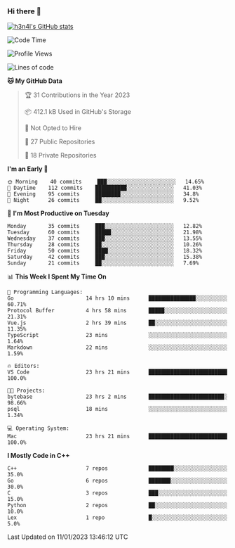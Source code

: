 ### Hi there 👋

[![h3n4l's GitHub stats](https://github-readme-stats.vercel.app/api?username=h3n4l&count_private=true&show_icons=true&theme=radical)](https://github.com/h3n4l/github-readme-stats)

<!--START_SECTION:waka-->
![Code Time](http://img.shields.io/badge/Code%20Time-880%20hrs%2020%20mins-blue)

![Profile Views](http://img.shields.io/badge/Profile%20Views-0-blue)

![Lines of code](https://img.shields.io/badge/From%20Hello%20World%20I%27ve%20Written-44%20Thousand%20lines%20of%20code-blue)

**🐱 My GitHub Data** 

> 🏆 31 Contributions in the Year 2023
 > 
> 📦 412.1 kB Used in GitHub's Storage 
 > 
> 🚫 Not Opted to Hire
 > 
> 📜 27 Public Repositories 
 > 
> 🔑 18 Private Repositories  
 > 
**I'm an Early 🐤** 

```text
🌞 Morning    40 commits     ███░░░░░░░░░░░░░░░░░░░░░░   14.65% 
🌆 Daytime    112 commits    ██████████░░░░░░░░░░░░░░░   41.03% 
🌃 Evening    95 commits     ████████░░░░░░░░░░░░░░░░░   34.8% 
🌙 Night      26 commits     ██░░░░░░░░░░░░░░░░░░░░░░░   9.52%

```
📅 **I'm Most Productive on Tuesday** 

```text
Monday       35 commits     ███░░░░░░░░░░░░░░░░░░░░░░   12.82% 
Tuesday      60 commits     █████░░░░░░░░░░░░░░░░░░░░   21.98% 
Wednesday    37 commits     ███░░░░░░░░░░░░░░░░░░░░░░   13.55% 
Thursday     28 commits     ██░░░░░░░░░░░░░░░░░░░░░░░   10.26% 
Friday       50 commits     ████░░░░░░░░░░░░░░░░░░░░░   18.32% 
Saturday     42 commits     ███░░░░░░░░░░░░░░░░░░░░░░   15.38% 
Sunday       21 commits     ██░░░░░░░░░░░░░░░░░░░░░░░   7.69%

```


📊 **This Week I Spent My Time On** 

```text
💬 Programming Languages: 
Go                       14 hrs 10 mins      ███████████████░░░░░░░░░░   60.71% 
Protocol Buffer          4 hrs 58 mins       █████░░░░░░░░░░░░░░░░░░░░   21.31% 
Vue.js                   2 hrs 39 mins       ██░░░░░░░░░░░░░░░░░░░░░░░   11.35% 
TypeScript               23 mins             ░░░░░░░░░░░░░░░░░░░░░░░░░   1.64% 
Markdown                 22 mins             ░░░░░░░░░░░░░░░░░░░░░░░░░   1.59%

🔥 Editors: 
VS Code                  23 hrs 21 mins      █████████████████████████   100.0%

🐱‍💻 Projects: 
bytebase                 23 hrs 2 mins       ████████████████████████░   98.66% 
psql                     18 mins             ░░░░░░░░░░░░░░░░░░░░░░░░░   1.34%

💻 Operating System: 
Mac                      23 hrs 21 mins      █████████████████████████   100.0%

```

**I Mostly Code in C++** 

```text
C++                      7 repos             ████████░░░░░░░░░░░░░░░░░   35.0% 
Go                       6 repos             ███████░░░░░░░░░░░░░░░░░░   30.0% 
C                        3 repos             ███░░░░░░░░░░░░░░░░░░░░░░   15.0% 
Python                   2 repos             ██░░░░░░░░░░░░░░░░░░░░░░░   10.0% 
Lex                      1 repo              █░░░░░░░░░░░░░░░░░░░░░░░░   5.0%

```



 Last Updated on 11/01/2023 13:46:12 UTC
<!--END_SECTION:waka-->

